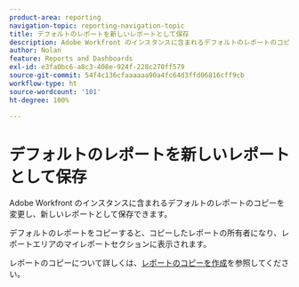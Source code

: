 ```yaml
---
product-area: reporting
navigation-topic: reporting-navigation-topic
title: デフォルトのレポートを新しいレポートとして保存
description: Adobe Workfront のインスタンスに含まれるデフォルトのレポートのコピーを変更し、新しいレポートとして保存できます。
author: Nolan
feature: Reports and Dashboards
exl-id: e3fa0bc6-a8c3-408e-924f-228c270ff579
source-git-commit: 54f4c136cfaaaaaa90a4fc64d3ffd06816cff9cb
workflow-type: ht
source-wordcount: '101'
ht-degree: 100%

---
```


# デフォルトのレポートを新しいレポートとして保存

Adobe Workfront のインスタンスに含まれるデフォルトのレポートのコピーを変更し、新しいレポートとして保存できます。

デフォルトのレポートをコピーすると、コピーしたレポートの所有者になり、レポートエリアのマイレポートセクションに表示されます。

レポートのコピーについて詳しくは、[レポートのコピーを作成](../../../reports-and-dashboards/reports/creating-and-managing-reports/create-copy-report.md)を参照してください。
